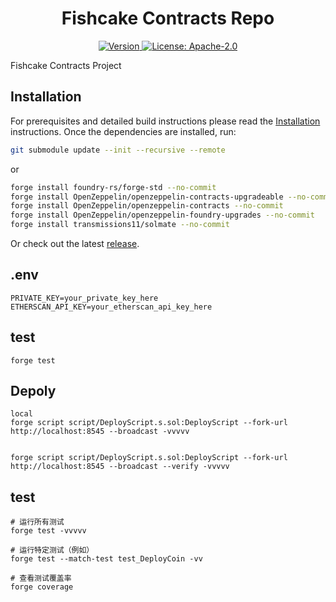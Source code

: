 <!--
parent:
  order: false
-->

<div align="center">
  <h1> Fishcake Contracts Repo</h1>
</div>

<div align="center">
  <a href="https://github.com/FishcakeLab/fishcake-contracts/releases/latest">
    <img alt="Version" src="https://img.shields.io/github/tag/FishcakeLab/fishcake-contracts.svg" />
  </a>
  <a href="https://github.com/FishcakeLab/fishcake-contracts/blob/main/LICENSE">
    <img alt="License: Apache-2.0" src="https://img.shields.io/github/license/FishcakeLab/fishcake-contracts.svg" />
  </a>
</div>

Fishcake Contracts Project

## Installation

For prerequisites and detailed build instructions please read the [Installation](https://github.com/FishcakeLab/fishcake-contracts/) instructions. Once the dependencies are installed, run:

```bash
git submodule update --init --recursive --remote
```
or
```bash
forge install foundry-rs/forge-std --no-commit
forge install OpenZeppelin/openzeppelin-contracts-upgradeable --no-commit
forge install OpenZeppelin/openzeppelin-contracts --no-commit
forge install OpenZeppelin/openzeppelin-foundry-upgrades --no-commit
forge install transmissions11/solmate --no-commit

```

Or check out the latest [release](https://github.com/FishcakeLab/fishcake-contracts).


## .env
```
PRIVATE_KEY=your_private_key_here
ETHERSCAN_API_KEY=your_etherscan_api_key_here
```


## test
```
forge test 
```

## Depoly

```
local
forge script script/DeployScript.s.sol:DeployScript --fork-url http://localhost:8545 --broadcast -vvvvv


forge script script/DeployScript.s.sol:DeployScript --fork-url http://localhost:8545 --broadcast --verify -vvvvv

```


## test

```
# 运行所有测试
forge test -vvvvv

# 运行特定测试（例如）
forge test --match-test test_DeployCoin -vv

# 查看测试覆盖率
forge coverage

```